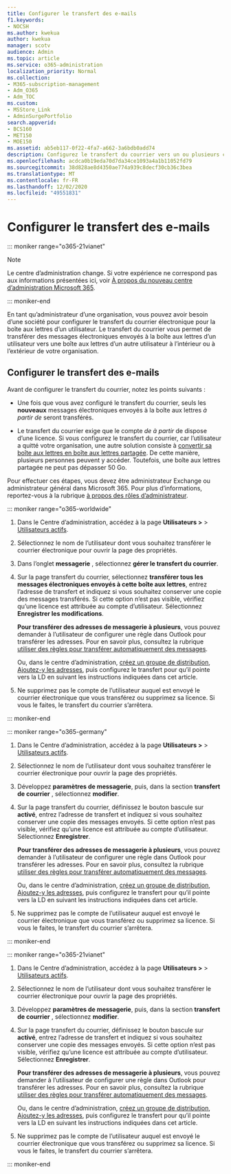 ```yaml
---
title: Configurer le transfert des e-mails
f1.keywords:
- NOCSH
ms.author: kwekua
author: kwekua
manager: scotv
audience: Admin
ms.topic: article
ms.service: o365-administration
localization_priority: Normal
ms.collection:
- M365-subscription-management
- Adm_O365
- Adm_TOC
ms.custom:
- MSStore_Link
- AdminSurgePortfolio
search.appverid:
- BCS160
- MET150
- MOE150
ms.assetid: ab5eb117-0f22-4fa7-a662-3a6bdb0add74
description: Configurez le transfert du courrier vers un ou plusieurs comptes de messagerie à l’aide d’Office 365.
ms.openlocfilehash: acdca0b19eda70d7da34ce1093a4a1b11052fd79
ms.sourcegitcommit: 38d828ae8d4350ae774a939c8decf30cb36c3bea
ms.translationtype: MT
ms.contentlocale: fr-FR
ms.lasthandoff: 12/02/2020
ms.locfileid: "49551831"
---
```

# <a name="configure-email-forwarding"></a>Configurer le transfert des e-mails

::: moniker range="o365-21vianet"

> [!NOTE]
> Le centre d’administration change. Si votre expérience ne correspond pas aux informations présentées ici, voir [À propos du nouveau centre d’administration Microsoft 365](https://docs.microsoft.com/microsoft-365/admin/microsoft-365-admin-center-preview?view=o365-21vianet).

::: moniker-end
  
En tant qu’administrateur d’une organisation, vous pouvez avoir besoin d’une société pour configurer le transfert du courrier électronique pour la boîte aux lettres d’un utilisateur. Le transfert du courrier vous permet de transférer des messages électroniques envoyés à la boîte aux lettres d’un utilisateur vers une boîte aux lettres d’un autre utilisateur à l’intérieur ou à l’extérieur de votre organisation.

  
## <a name="configure-email-forwarding"></a>Configurer le transfert des e-mails

 Avant de configurer le transfert du courrier, notez les points suivants : 

- Une fois que vous avez configuré le transfert du courrier, seuls les **nouveaux** messages électroniques envoyés à la boîte aux lettres  *à partir de*  seront transférés. 
    
- Le transfert du courrier exige que le compte  *de à partir*  de dispose d’une licence. Si vous configurez le transfert du courrier, car l’utilisateur a quitté votre organisation, une autre solution consiste à [convertir sa boîte aux lettres en boîte aux lettres partagée](convert-user-mailbox-to-shared-mailbox.md). De cette manière, plusieurs personnes peuvent y accéder. Toutefois, une boîte aux lettres partagée ne peut pas dépasser 50 Go. 
    
Pour effectuer ces étapes, vous devez être administrateur Exchange ou administrateur général dans Microsoft 365. Pour plus d’informations, reportez-vous à la rubrique [à propos des rôles d’administrateur](../add-users/about-admin-roles.md).

::: moniker range="o365-worldwide"

1. Dans le Centre d’administration, accédez à la page **Utilisateurs >** \> <a href="https://go.microsoft.com/fwlink/p/?linkid=834822" target="_blank">Utilisateurs actifs</a>.
    
2. Sélectionnez le nom de l’utilisateur dont vous souhaitez transférer le courrier électronique pour ouvrir la page des propriétés. 
 
3. Dans l’onglet **messagerie** , sélectionnez **gérer le transfert du courrier**. 
  
4. Sur la page transfert du courrier, sélectionnez **transférer tous les messages électroniques envoyés à cette boîte aux lettres**, entrez l’adresse de transfert et indiquez si vous souhaitez conserver une copie des messages transférés. Si cette option n’est pas visible, vérifiez qu’une licence est attribuée au compte d’utilisateur. Sélectionnez **Enregistrer les modifications**.
    
    **Pour transférer des adresses de messagerie à plusieurs**, vous pouvez demander à l’utilisateur de configurer une règle dans Outlook pour transférer les adresses. Pour en savoir plus, consultez la rubrique [utiliser des règles pour transférer automatiquement des messages](https://support.microsoft.com/office/45aa9664-4911-4f96-9663-ece42816d746). 
    
     Ou, dans le centre d’administration, [créez un groupe de distribution](../setup/create-distribution-lists.md), [Ajoutez-y les adresses](add-user-or-contact-to-distribution-list.md), puis configurez le transfert pour qu’il pointe vers la LD en suivant les instructions indiquées dans cet article.
    
5. Ne supprimez pas le compte de l’utilisateur auquel est envoyé le courrier électronique que vous transférez ou supprimez sa licence.  Si vous le faites, le transfert du courrier s’arrêtera. 

::: moniker-end

::: moniker range="o365-germany"
    
 1.   Dans le Centre d’administration, accédez à la page **Utilisateurs >** \> <a href="https://go.microsoft.com/fwlink/p/?linkid=847686" target="_blank">Utilisateurs actifs</a>. 
    
2. Sélectionnez le nom de l’utilisateur dont vous souhaitez transférer le courrier électronique pour ouvrir la page des propriétés. 

3. Développez **paramètres de messagerie**, puis, dans la section **transfert de courrier** , sélectionnez **modifier**.

4. Sur la page transfert du courrier, définissez le bouton bascule sur **activé**, entrez l’adresse de transfert et indiquez si vous souhaitez conserver une copie des messages envoyés. Si cette option n’est pas visible, vérifiez qu’une licence est attribuée au compte d’utilisateur. Sélectionnez **Enregistrer**.
    
    **Pour transférer des adresses de messagerie à plusieurs**, vous pouvez demander à l’utilisateur de configurer une règle dans Outlook pour transférer les adresses. Pour en savoir plus, consultez la rubrique [utiliser des règles pour transférer automatiquement des messages](https://support.microsoft.com/office/45aa9664-4911-4f96-9663-ece42816d746). 
    
     Ou, dans le centre d’administration, [créez un groupe de distribution](../setup/create-distribution-lists.md), [Ajoutez-y les adresses](add-user-or-contact-to-distribution-list.md), puis configurez le transfert pour qu’il pointe vers la LD en suivant les instructions indiquées dans cet article.
    
5. Ne supprimez pas le compte de l’utilisateur auquel est envoyé le courrier électronique que vous transférez ou supprimez sa licence.  Si vous le faites, le transfert du courrier s’arrêtera.    

::: moniker-end

::: moniker range="o365-21vianet"

 1. Dans le Centre d’administration, accédez à la page **Utilisateurs >** \> <a href="https://go.microsoft.com/fwlink/p/?linkid=850628" target="_blank">Utilisateurs actifs</a>. 
    
2. Sélectionnez le nom de l’utilisateur dont vous souhaitez transférer le courrier électronique pour ouvrir la page des propriétés. 

3. Développez **paramètres de messagerie**, puis, dans la section **transfert de courrier** , sélectionnez **modifier**.

4. Sur la page transfert du courrier, définissez le bouton bascule sur **activé**, entrez l’adresse de transfert et indiquez si vous souhaitez conserver une copie des messages envoyés. Si cette option n’est pas visible, vérifiez qu’une licence est attribuée au compte d’utilisateur. Sélectionnez **Enregistrer**.
    
    **Pour transférer des adresses de messagerie à plusieurs**, vous pouvez demander à l’utilisateur de configurer une règle dans Outlook pour transférer les adresses. Pour en savoir plus, consultez la rubrique [utiliser des règles pour transférer automatiquement des messages](https://support.microsoft.com/office/45aa9664-4911-4f96-9663-ece42816d746). 
    
     Ou, dans le centre d’administration, [créez un groupe de distribution](../setup/create-distribution-lists.md), [Ajoutez-y les adresses](add-user-or-contact-to-distribution-list.md), puis configurez le transfert pour qu’il pointe vers la LD en suivant les instructions indiquées dans cet article.
    
5. Ne supprimez pas le compte de l’utilisateur auquel est envoyé le courrier électronique que vous transférez ou supprimez sa licence.  Si vous le faites, le transfert du courrier s’arrêtera. 

::: moniker-end 
